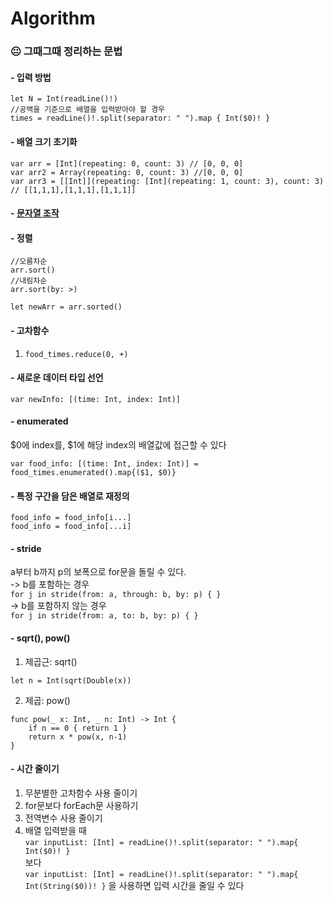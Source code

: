 # Algorithm

### 😐 그때그때 정리하는 문법
#### - 입력 방법  
```
let N = Int(readLine()!)
//공백을 기준으로 배열을 입력받아야 할 경우
times = readLine()!.split(separator: " ").map { Int($0)! }
```

#### - 배열 크기 초기화
```
var arr = [Int](repeating: 0, count: 3) // [0, 0, 0]
var arr2 = Array(repeating: 0, count: 3) //[0, 0, 0]
var arr3 = [[Int]](repeating: [Int](repeating: 1, count: 3), count: 3) // [[1,1,1],[1,1,1],[1,1,1]]
```

#### - [문자열 조작](Grammar/String.playground/Contents.swift)  

#### - 정렬
```
//오름차순
arr.sort()
//내림차순
arr.sort(by: >)

let newArr = arr.sorted()
```
#### - 고차함수
1) ```food_times.reduce(0, +)```  

#### - 새로운 데이터 타입 선언  
```
var newInfo: [(time: Int, index: Int)]
```  
  
#### - enumerated   
$0에 index를, $1에 해당 index의 배열값에 접근할 수 있다  
```
var food_info: [(time: Int, index: Int)] = food_times.enumerated().map{($1, $0)}
```  

#### - 특정 구간을 담은 배열로 재정의  
```
food_info = food_info[i...]
food_info = food_info[...i]
```  

#### - stride  
a부터 b까지 p의 보폭으로 for문을 돌릴 수 있다.  
-> b를 포함하는 경우  
```for j in stride(from: a, through: b, by: p) { }```  
-> b를 포함하지 않는 경우  
```for j in stride(from: a, to: b, by: p) { }```   

#### - sqrt(), pow()
1. 제곱근: sqrt()  
```
let n = Int(sqrt(Double(x))
```  

2. 제곱: pow()  
```
func pow(_ x: Int, _ n: Int) -> Int {
    if n == 0 { return 1 }
    return x * pow(x, n-1)
}
```  

#### - 시간 줄이기
1) 무분별한 고차함수 사용 줄이기
2) for문보다 forEach문 사용하기
3) 전역변수 사용 줄이기
4) 배열 입력받을 때  
`var inputList: [Int] = readLine()!.split(separator: " ").map{ Int($0)! }`  
보다  
`var inputList: [Int] = readLine()!.split(separator: " ").map{ Int(String($0))! }` 을 사용하면 입력 시간을 줄일 수 있다  
